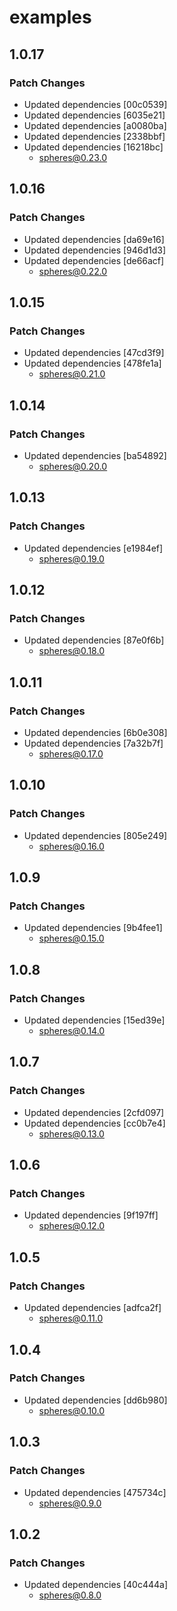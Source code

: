 # examples

## 1.0.17

### Patch Changes

- Updated dependencies [00c0539]
- Updated dependencies [6035e21]
- Updated dependencies [a0080ba]
- Updated dependencies [2338bbf]
- Updated dependencies [16218bc]
  - spheres@0.23.0

## 1.0.16

### Patch Changes

- Updated dependencies [da69e16]
- Updated dependencies [946d1d3]
- Updated dependencies [de66acf]
  - spheres@0.22.0

## 1.0.15

### Patch Changes

- Updated dependencies [47cd3f9]
- Updated dependencies [478fe1a]
  - spheres@0.21.0

## 1.0.14

### Patch Changes

- Updated dependencies [ba54892]
  - spheres@0.20.0

## 1.0.13

### Patch Changes

- Updated dependencies [e1984ef]
  - spheres@0.19.0

## 1.0.12

### Patch Changes

- Updated dependencies [87e0f6b]
  - spheres@0.18.0

## 1.0.11

### Patch Changes

- Updated dependencies [6b0e308]
- Updated dependencies [7a32b7f]
  - spheres@0.17.0

## 1.0.10

### Patch Changes

- Updated dependencies [805e249]
  - spheres@0.16.0

## 1.0.9

### Patch Changes

- Updated dependencies [9b4fee1]
  - spheres@0.15.0

## 1.0.8

### Patch Changes

- Updated dependencies [15ed39e]
  - spheres@0.14.0

## 1.0.7

### Patch Changes

- Updated dependencies [2cfd097]
- Updated dependencies [cc0b7e4]
  - spheres@0.13.0

## 1.0.6

### Patch Changes

- Updated dependencies [9f197ff]
  - spheres@0.12.0

## 1.0.5

### Patch Changes

- Updated dependencies [adfca2f]
  - spheres@0.11.0

## 1.0.4

### Patch Changes

- Updated dependencies [dd6b980]
  - spheres@0.10.0

## 1.0.3

### Patch Changes

- Updated dependencies [475734c]
  - spheres@0.9.0

## 1.0.2

### Patch Changes

- Updated dependencies [40c444a]
  - spheres@0.8.0
